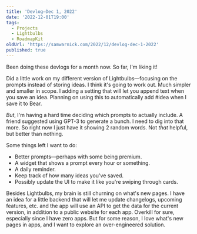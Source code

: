 ```yaml
---
title: 'Devlog—Dec 1, 2022'
date: '2022-12-01T19:00'
tags:
  - Projects
  - Lightbulbs
  - RoadmapKit
oldUrl: 'https://samwarnick.com/2022/12/devlog-dec-1-2022'
published: true
---
```


Been doing these devlogs for a month now. So far, I'm liking it!

Did a little work on my different version of Lightbulbs—focusing on the prompts instead of storing ideas. I think it's going to work out. Much simpler and smaller in scope. I adding a setting that will let you append text when you save an idea. Planning on using this to automatically add #idea when I save it to Bear.

_But_, I'm having a hard time deciding which prompts to actually include. A friend suggested using GPT-3 to generate a bunch. I need to dig into that more. So right now I just have it showing 2 random words. Not _that_ helpful, but better than nothing.

Some things left I want to do:
- Better prompts—perhaps with some being premium.
- A widget that shows a prompt every hour or something.
- A daily reminder.
- Keep track of how many ideas you've saved.
- Possibly update the UI to make it like you're swiping through cards.

Besides Lightbulbs, my brain is still churning on what's new pages. I have an idea for a little backend that will let me update changelogs, upcoming features, etc. and the app will use an API to get the data for the current version, in addition to a public website for each app. Overkill for sure, especially since I have zero apps. But for some reason, I love what's new pages in apps, and I want to explore an over-engineered solution.

